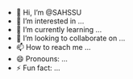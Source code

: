 - 👋 Hi, I’m @SAHSSU
- 👀 I’m interested in ...
- 🌱 I’m currently learning ...
- 💞️ I’m looking to collaborate on ...
- 📫 How to reach me ...
- 😄 Pronouns: ...
- ⚡ Fun fact: ...

<!---
SAHSSU/SAHSSU is a ✨ special ✨ repository because its `README.md` (this file) appears on your GitHub profile.
You can click the Preview link to take a look at your changes.
--->

